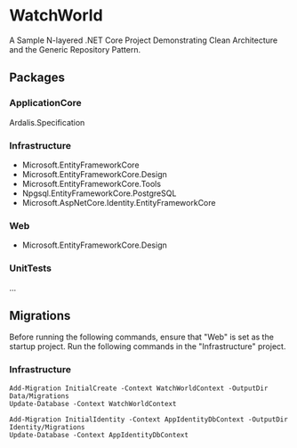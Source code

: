 # WatchWorld

A Sample N-layered .NET Core Project Demonstrating Clean Architecture and the Generic Repository Pattern.

## Packages

### ApplicationCore
Ardalis.Specification

### Infrastructure
- Microsoft.EntityFrameworkCore
- Microsoft.EntityFrameworkCore.Design
- Microsoft.EntityFrameworkCore.Tools
- Npgsql.EntityFrameworkCore.PostgreSQL
- Microsoft.AspNetCore.Identity.EntityFrameworkCore

### Web
- Microsoft.EntityFrameworkCore.Design


### UnitTests
...

## Migrations

Before running the following commands, ensure that "Web" is set as the startup project. Run the following commands in the "Infrastructure" project.

### Infrastructure
```
Add-Migration InitialCreate -Context WatchWorldContext -OutputDir Data/Migrations
Update-Database -Context WatchWorldContext

Add-Migration InitialIdentity -Context AppIdentityDbContext -OutputDir Identity/Migrations
Update-Database -Context AppIdentityDbContext
```